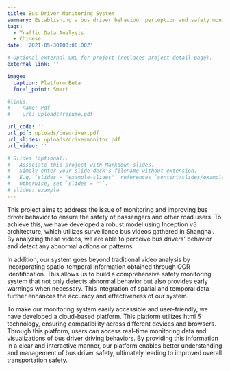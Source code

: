 ```yaml
---
title: Bus Driver Monitoring System
summary: Establishing a bus driver behaviour perception and safety monitoring system based on deep learning
tags:
  - Traffic Data Analysis
  - Chinese
date: '2021-05-30T00:00:00Z'

# Optional external URL for project (replaces project detail page).
external_link: ''

image:
  caption: Platform Beta
  focal_point: Smart

#links:
#  - name: Pdf
#    url: uploads/resume.pdf

url_code: ''
url_pdf: uploads/busdriver.pdf
url_slides: uploads/drivermonitor.pdf
url_video: ''

# Slides (optional).
#   Associate this project with Markdown slides.
#   Simply enter your slide deck's filename without extension.
#   E.g. `slides = "example-slides"` references `content/slides/example-slides.md`.
#   Otherwise, set `slides = ""`.
# slides: example
---
```


This project aims to address the issue of monitoring and improving bus driver behavior to ensure the safety of passengers and other road users. To achieve this, we have developed a robust model using Inception v3 architecture, which utilizes surveillance bus videos gathered in Shanghai. By analyzing these videos, we are able to perceive bus drivers' behavior and detect any abnormal actions or patterns.

In addition, our system goes beyond traditional video analysis by incorporating spatio-temporal information obtained through OCR identification. This allows us to build a comprehensive safety monitoring system that not only detects abnormal behavior but also provides early warnings when necessary. This integration of spatial and temporal data further enhances the accuracy and effectiveness of our system.

To make our monitoring system easily accessible and user-friendly, we have developed a cloud-based platform. This platform utilizes html 5 technology, ensuring compatibility across different devices and browsers. Through this platform, users can access real-time monitoring data and visualizations of bus driver driving behaviors. By providing this information in a clear and interactive manner, our platform enables better understanding and management of bus driver safety, ultimately leading to improved overall transportation safety.


